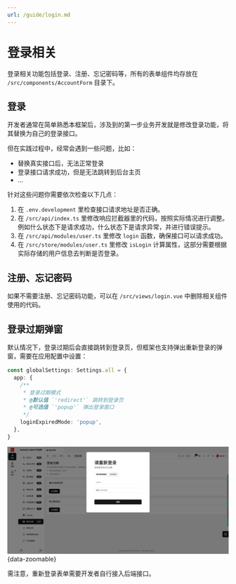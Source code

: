 ```yaml
---
url: /guide/login.md
---
```

# 登录相关

登录相关功能包括登录、注册、忘记密码等，所有的表单组件均存放在 `/src/components/AccountForm` 目录下。

## 登录

开发者通常在简单熟悉本框架后，涉及到的第一步业务开发就是修改登录功能，将其替换为自己的登录接口。

但在实践过程中，经常会遇到一些问题，比如：

* 替换真实接口后，无法正常登录
* 登录接口请求成功，但是无法跳转到后台主页
* ...

针对这些问题你需要依次检查以下几点：

1. 在 `.env.development` 里检查接口请求地址是否正确。
2. 在 `/src/api/index.ts` 里修改响应拦截器里的代码，按照实际情况进行调整。例如什么状态下是请求成功，什么状态下是请求异常，并进行错误提示。
3. 在 `/src/api/modules/user.ts` 里修改 `login` 函数，确保接口可以请求成功。
4. 在 `/src/store/modules/user.ts` 里修改 `isLogin` 计算属性，这部分需要根据实际存储的用户信息去判断是否登录。

## 注册、忘记密码

如果不需要注册、忘记密码功能，可以在 `/src/views/login.vue` 中删除相关组件使用的代码。

## 登录过期弹窗&#x20;

默认情况下，登录过期后会直接跳转到登录页，但框架也支持弹出重新登录的弹窗，需要在应用配置中设置：

```ts {2-9}
const globalSettings: Settings.all = {
  app: {
    /**
     * 登录过期模式
     * @默认值 `'redirect'` 跳转到登录页
     * @可选值 `'popup'` 弹出登录窗口
     */
    loginExpiredMode: 'popup',
  },
}
```

![](/login-expired.png){data-zoomable}

需注意，重新登录表单需要开发者自行接入后端接口。
